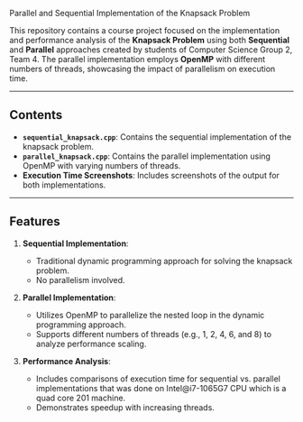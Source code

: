 Parallel and Sequential Implementation of the Knapsack Problem

This repository contains a course project focused on the implementation and performance analysis of the **Knapsack Problem** using both **Sequential** and **Parallel** approaches created by students of Computer Science Group 2, Team 4.
The parallel implementation employs **OpenMP** with different numbers of threads, showcasing the impact of parallelism on execution time.

---

## Contents
- **`sequential_knapsack.cpp`**: Contains the sequential implementation of the knapsack problem.
- **`parallel_knapsack.cpp`**: Contains the parallel implementation using OpenMP with varying numbers of threads.
- **Execution Time Screenshots**: Includes screenshots of the output for both implementations.

---

## Features
1. **Sequential Implementation**:
   - Traditional dynamic programming approach for solving the knapsack problem.
   - No parallelism involved.

2. **Parallel Implementation**:
   - Utilizes OpenMP to parallelize the nested loop in the dynamic programming approach.
   - Supports different numbers of threads (e.g., 1, 2, 4, 6, and 8) to analyze performance scaling.

3. **Performance Analysis**:
   - Includes comparisons of execution time for sequential vs. parallel implementations that was done on Intel@i7-1065G7 CPU which is a quad core 201
machine.
   - Demonstrates speedup with increasing threads.

